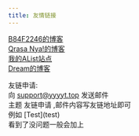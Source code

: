 ```yaml
---
title: 友情链接
---
```


[B84F2246的博客](https://1ctrl-cv.github.io/)  
[Qrasa Nya!的博客](https://blog.qrasa.cn)  
[我的AList站点](https://alist.yyyyt.top)  
[Dream的博客](https://blog.hqycloud.top/)  

友链申请:  
向 support@yyyyt.top 发送邮件  
主题 友链申请 ,邮件内容写友链地址即可  
例如 \[Test\]\(test\)  
看到了没问题一般会加上  